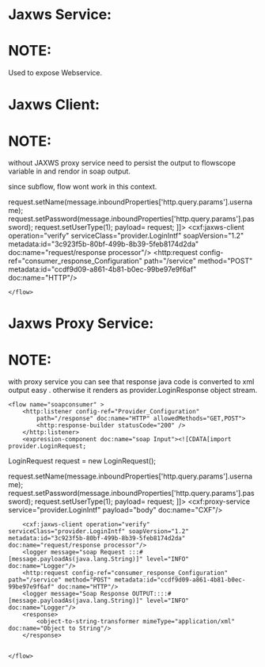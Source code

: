 Jaxws Service:
==============
<flow name="provider" >
        <http:listener config-ref="Provider_Configuration" path="/service" allowedMethods="GET,POST" metadata:id="2c83107f-94ed-4b29-afb0-464119e1d708" doc:name="HTTP">
            <http:error-response-builder statusCode="200"/>
        </http:listener>
        <cxf:jaxws-service serviceClass="provider.LoginIntf" doc:name="CXF" soapVersion="1.2" />
        <component class="provider.AuthenticationService" doc:name="Java"/>
        <set-payload value="#[payload]" mimeType="application/xml" doc:name="Set Payload"/>
    </flow>
    
NOTE:
=====

Used to expose Webservice.

Jaxws Client:
============
NOTE:
=====
without JAXWS proxy service need to persist the output to flowscope variable in and rendor in soap output.

since subflow, flow wont work in this context.

<flow name="soapconsumer" >
		<http:listener config-ref="Provider_Configuration"
			path="/response" doc:name="HTTP" allowedMethods="GET,POST">
			<http:response-builder statusCode="200" />
		</http:listener>
        <expression-component doc:name="soap Input"><![CDATA[import provider.LoginRequest;
LoginRequest request = new LoginRequest();

request.setName(message.inboundProperties['http.query.params'].username);
request.setPassword(message.inboundProperties['http.query.params'].password);
request.setUserType(1);
payload= request;
]]></expression-component>
        <response>
            <logger level="INFO" doc:name="Logger"/>
        </response>
        <response>
            <set-payload value="#[flowVars.response]" doc:name="Set Payload"/>
        </response>
        <cxf:jaxws-client operation="verify" serviceClass="provider.LoginIntf" soapVersion="1.2" metadata:id="3c923f5b-80bf-499b-8b39-5feb8174d2da" doc:name="request/response processor"/>
        <logger message="soap Request :::#[message.payloadAs(java.lang.String)]" level="INFO" doc:name="Logger"/>
        <http:request config-ref="consumer_response_Configuration" path="/service" method="POST" metadata:id="ccdf9d09-a861-4b81-b0ec-99be97e9f6af" doc:name="HTTP"/>
        <logger message="Soap Response OUTPUT::::#[message.payloadAs(java.lang.String)]" level="INFO" doc:name="Logger"/>
        <response>
            <set-variable variableName="response" value="#[payload]" mimeType="application/xml" doc:name="Variable"/>
        </response>
        <response>
            <object-to-string-transformer mimeType="application/xml" doc:name="Object to String"/>
        </response>

	</flow>

Jaxws Proxy Service:
===================

NOTE:
=====
with proxy service you can see that response java code is converted to xml output easy . otherwise 
it renders as provider.LoginResponse object stream.

	
	<flow name="soapconsumer" >
		<http:listener config-ref="Provider_Configuration"
			path="/response" doc:name="HTTP" allowedMethods="GET,POST">
			<http:response-builder statusCode="200" />
		</http:listener>
        <expression-component doc:name="soap Input"><![CDATA[import provider.LoginRequest;
LoginRequest request = new LoginRequest();

request.setName(message.inboundProperties['http.query.params'].username);
request.setPassword(message.inboundProperties['http.query.params'].password);
request.setUserType(1);
payload= request;
]]></expression-component>
        <response>
            <logger level="INFO" doc:name="Logger"/>
            <cxf:proxy-service service="provider.LoginIntf" payload="body" doc:name="CXF"/>
        </response>

        <cxf:jaxws-client operation="verify" serviceClass="provider.LoginIntf" soapVersion="1.2" metadata:id="3c923f5b-80bf-499b-8b39-5feb8174d2da" doc:name="request/response processor"/>
        <logger message="soap Request :::#[message.payloadAs(java.lang.String)]" level="INFO" doc:name="Logger"/>
        <http:request config-ref="consumer_response_Configuration" path="/service" method="POST" metadata:id="ccdf9d09-a861-4b81-b0ec-99be97e9f6af" doc:name="HTTP"/>
        <logger message="Soap Response OUTPUT::::#[message.payloadAs(java.lang.String)]" level="INFO" doc:name="Logger"/>
        <response>
            <object-to-string-transformer mimeType="application/xml" doc:name="Object to String"/>
        </response>


	</flow>
